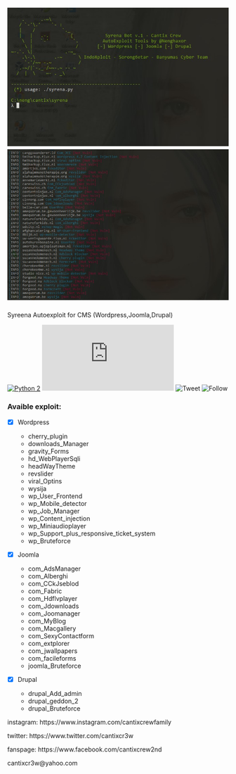 <h1 align="center">
  <br>
  <a href="https://github.com/cantixcrew/Syreena"><img src="https://github.com/cantixcrew/Syreena/blob/main/img/Syreena_1.jpg" alt="Syreena"></a>
  <br>
  <img src="https://github.com/cantixcrew/Syreena/blob/main/img/Syreena_3.jpg" alt="Syreena">
</h1>

<div>
  <p>Syreena Autoexploit for CMS (Wordpress,Joomla,Drupal)</p>
</div>


[![Python 2](https://img.shields.io/badge/python-2.6-yellow.svg)](https://www.python.org/) 
![Size](https://img.shields.io/github/size/cantixcrew/Syreena/README.md)
![Tweet](https://img.shields.io/twitter/url?style=social&url=https%3A%2F%2Ftwitter.com%2Fcantixcr3w)
![Follow](https://img.shields.io/twitter/follow/nenghaxor?label=Follow&style=social)

### Avaible exploit:
- [x] Wordpress
  - cherry_plugin
  - downloads_Manager
  - gravity_Forms
  - hd_WebPlayerSqli
  - headWayTheme
  - revslider
  - viral_Optins
  - wysija
  - wp_User_Frontend
  - wp_Mobile_detector
  - wp_Job_Manager
  - wp_Content_injection
  - wp_Miniaudioplayer
  - wp_Support_plus_responsive_ticket_system
  - wp_Bruteforce
  
- [x] Joomla
  - com_AdsManager
  - com_Alberghi
  - com_CCkJseblod
  - com_Fabric
  - com_Hdflvplayer
  - com_Jdownloads
  - com_Joomanager
  - com_MyBlog
  - com_Macgallery
  - com_SexyContactform
  - com_extplorer
  - com_jwallpapers
  - com_facileforms
  - joomla_Bruteforce
  
- [x] Drupal
  - drupal_Add_admin
  - drupal_geddon_2
  - drupal_Bruteforce

<div>
  <p>instagram: https://www.instagram.com/cantixcrewfamily</p>
  <p>twitter: https://www.twitter.com/cantixcr3w</p>
  <p>fanspage: https://www.facebook.com/cantixcrew2nd</p>
  <p>cantixcr3w@yahoo.com</p>
</div>
